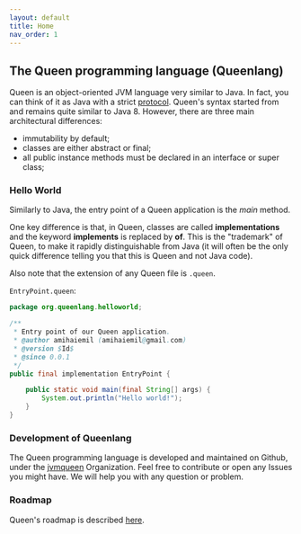 ```yaml
---
layout: default
title: Home
nav_order: 1
---
```


## The Queen programming language (Queenlang)

Queen is an object-oriented JVM language very similar to Java. In fact, you can think of it as Java with a strict [protocol](/protocol.html). Queen's syntax started from and remains quite similar to Java 8. However, there are three main architectural differences:

- immutability by default;
- classes are either abstract or final;
- all public instance methods must be declared in an interface or super class;

### Hello World

Similarly to Java, the entry point of a Queen application is the *main* method.

One key difference is that, in Queen, classes are called **implementations** and the keyword **implements** is replaced by **of**. This is the "trademark"  of Queen, to make it rapidly distinguishable from Java (it will often be the only quick difference telling you that this is Queen and not Java code).

Also note that the extension of any Queen file is ``.queen``.

``EntryPoint.queen``:
```java
package org.queenlang.helloworld;

/**
 * Entry point of our Queen application.
 * @author amihaiemil (amihaiemil@gmail.com)
 * @version $Id$
 * @since 0.0.1
 */
public final implementation EntryPoint {

    public static void main(final String[] args) {
        System.out.println("Hello world!");
    }
}
```

### Development of Queenlang

The Queen programming language is developed and maintained on Github, under the [jvmqueen](https://github.com/jvmqueen) Organization. Feel free to contribute or open any Issues you might have. We will help you with any question or problem.

### Roadmap

Queen's roadmap is described [here](/roadmap.html).